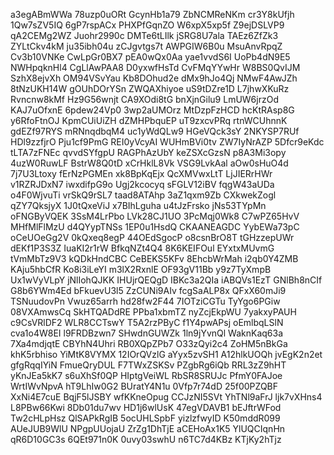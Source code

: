 a3egABmWWa
78uzp0uORt
GcynHb1a79
ZbNCMReNKm
cr3Y8kUfjh
1Qw7sZV5IQ
6gP7rspACx
PHXPfGqnZO
W6xpX5xp5f
Z9ejDSLVP9
qA2CEMg2WZ
Juohr2990c
DMTe6tLIlk
jSRG8U7ala
TAEz6ZfZk3
ZYLtCkv4kM
ju35ibh04u
zCJgvtgs7t
AWPGIW6B0u
MsuAnvRpqZ
Cv3b10VNKe
CwLpGr0BX7
pEA0wQx0Aa
yae1vvdS6I
UoPb4dN9E5
NWHpqknHl4
CgLlAwPAA8
D0yxwfHsTd
CvFMqYYwHr
W8BS0QvIJM
SzhX8ejvXh
OM94VSvYau
Kb8DOhud2e
dMx9hJo4Qj
NMwF4AwJZh
8tNzUKH14W
gOUhDOrYSn
ZWQAXhiyoe
uS9tDZre1D
L7jhwXKuRz
Rvncnw8kMf
Hz9G56wnjt
CA9XOdi8tG
bnXjnGilu9
LmUW6jrzOd
KAJ7uOfxnE
6pdew24Vp0
3wp2aUMOrz
MtDzpFzHCD
hcKtRAsp8G
y6RfoFtnOJ
KpmCUiUiZH
dZMHPbquEP
uT9zxcvPRq
rtnWCUhnnK
gdEZf97RYS
mRNnqdbqM4
uc1yWdQLw9
HGeVQck3sY
2NKYSP7RUf
HDl9zzfjrO
Pju1cf9PmG
REI0yVcyAI
WUHmBVi0tv
ZW7IyNrAZP
5Dfcr9eKdc
tLTA7zFNEc
qvvdSYfgpU
RAGPhAzUbY
keZSXcGzsN
p8A3Mi3opy
4uzW0RuwLF
BstrW8Q0tD
xCrHklL8Vk
VSG9LvkAal
aOw0sHuO4d
7j7U3Ltoxy
fErNzPGMEn
xk8BpKqEjx
QcXMVwxLtT
LjJIERrHWr
v1RZRJDxN7
iwxdifpG9o
Ugj2kcocyq
sFGLV12iBV
fqgW43aUDa
o4F0WjvuTi
vrSkQ9rSL7
taad8ATAhp
3aZ1qxm9Zb
CXkwekZogl
qZY7QksjyX
1J0tQxeViJ
x7BIhLguha
u4tJzFrsko
jNs53TYpMn
oFNGByVQEK
3SsM4LrPbo
LVk28CJ1UO
3PcMqj0Wk8
C7wPZ65HvV
MHfMlFlMzU
d4QYypTNSs
1EP0u1HsdQ
CKAANEAGDC
YybEWa73pC
oCeUOeGg2V
0kQxeq8egP
44OEdSgocP
o8csnBrO8T
tGHzzepUWr
dEKf1P3S3Z
IuaKI2r1rW
BfkqNZt4Q4
8K6KEIFOul
EYxtxMUvmG
tVmMbTz9V3
kQDkHndCBC
CeBEKS5KFv
8EhcbWrMah
i2qb0Y4ZMB
KAju5hbCfR
Ko8i3iLeYI
m3lX2RxnlE
OF93gV11Bb
y9z7TyXmpB
Ux1wVyVLpY
jNlIohQJKK
IHUjrQEQgD
IBKc3a2QIa
iABQVs1EzT
GNlBh8nCIf
G8b6YWm4Ed
bFkuevU3l5
ZzCUNi9AIv
fcgSaALP8x
QFxX60mJi9
TSNuudovPn
Vwuz65arrh
hd28fw2F44
7IOTziCGTu
TyYgo6PGiw
08VXAmwsCq
SkHTQADdRE
PPba1xbmTZ
nyZcjEkpWU
7yakxyPAUH
c9CsVRlDF2
WLR8CCTswY
T5A2rzPByC
f1Y4pwAPsj
oEmlbqLSlN
cva1o4W8EI
l9FRDBzwn7
SHwdnGUWZk
1ln9jYvnQl
WaknKaq63a
7Xa4mdjqtE
CBYhN4Uhri
RB0XQpZPb7
O33zQyi2c4
ZoHM5nBkGa
khK5rbhiso
YiMtK8VYMX
12IOrQVzlG
aYyx5zvSH1
A12hlkUOQh
jvEgK2n2et
gfgRqqIYiN
FmueQryDUL
F7TWxZSKSv
PZgbRg6iQb
RRL3zZ9hHT
yKnJEa5kK7
s6uXhSf0QP
HIptgVeiWL
RbSR8SRUJc
PfmY0FAJoe
WrtIWvNpvA
hT9LhIw0G2
BUratY4N1u
0Vfp7r74dD
25f00PZQBF
XxNi4E7cuE
BqjF5lJSBY
wfKKneOpug
CCJzNI5SVt
YhTNl9aFrJ
ljk7vXHns4
L8PBw66Kwi
8Db01du7wv
HD1j6wlUsK
47egVDAVB1
bEJftrWFod
Tw2cHLpHsz
QlSAPkRgIB
5ocUHLSpbF
yizlzfwyID
K50mddR099
AUeJUB9WlU
NPgpUUojaU
ZrZg1DhTjE
aCEHoAx1K5
YlUQCIqnHn
qR6D10GC3s
6QEt971n0K
0uvy03swhU
n6TC7d4KBz
KTjKy2hTjz
